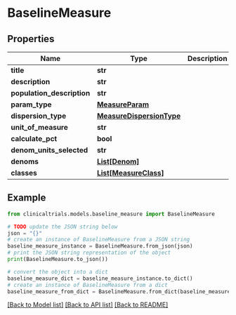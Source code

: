 # BaselineMeasure


## Properties

Name | Type | Description | Notes
------------ | ------------- | ------------- | -------------
**title** | **str** |  | [optional] 
**description** | **str** |  | [optional] 
**population_description** | **str** |  | [optional] 
**param_type** | [**MeasureParam**](MeasureParam.md) |  | [optional] 
**dispersion_type** | [**MeasureDispersionType**](MeasureDispersionType.md) |  | [optional] 
**unit_of_measure** | **str** |  | [optional] 
**calculate_pct** | **bool** |  | [optional] 
**denom_units_selected** | **str** |  | [optional] 
**denoms** | [**List[Denom]**](Denom.md) |  | [optional] 
**classes** | [**List[MeasureClass]**](MeasureClass.md) |  | [optional] 

## Example

```python
from clinicaltrials.models.baseline_measure import BaselineMeasure

# TODO update the JSON string below
json = "{}"
# create an instance of BaselineMeasure from a JSON string
baseline_measure_instance = BaselineMeasure.from_json(json)
# print the JSON string representation of the object
print(BaselineMeasure.to_json())

# convert the object into a dict
baseline_measure_dict = baseline_measure_instance.to_dict()
# create an instance of BaselineMeasure from a dict
baseline_measure_from_dict = BaselineMeasure.from_dict(baseline_measure_dict)
```
[[Back to Model list]](../README.md#documentation-for-models) [[Back to API list]](../README.md#documentation-for-api-endpoints) [[Back to README]](../README.md)


